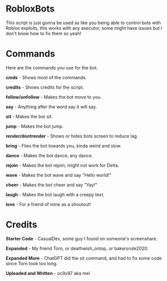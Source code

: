 # RobloxBots
This script is just gonna be used as like you being able to control bots with Roblox exploits, this works with any executor, some might have issues but I don't know how to fix them so yeah!

# Commands
Here are the commands you use for the bot.

**cmds** - Shows most of the commands.

**credits** - Shows credits for the script.

**follow/unfollow** - Makes the bot move to you.

**say** - Anything after the word say it will say.

**sit** - Makes the bot sit.

**jump** - Makes the bot jump.

**render/dontrender** - Shows or hides bots screen to reduce lag.

**bring** - Flies the bot towards you, kinda weird and slow.

**dance** - Makes the bot dance, any dance.

**rejoin** - Makes the bot rejoin, might not work for Delta.

**wave** - Makes the bot wave and say "Hello world!"

**cheer** - Makes the bot cheer and say "Yay!"

**laugh** - Makes the bot laugh with a creepy text.

**love** - For a friend of mine as a shoutout!

# Credits

**Starter Code** - CasualDev, some guy I found on someone's screenshare.

**Expanded** - My friend Torn, or deathwish_ontop, or bakersrule2020.

**Expanded More** - ChatGPT did the sit command, and had to fix some code since Torn took too long.

**Uploaded and Written** - oc9x97 aka me!
